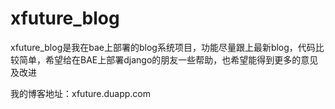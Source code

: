 xfuture_blog
============

xfuture_blog是我在bae上部署的blog系统项目，功能尽量跟上最新blog，代码比较简单，希望给在BAE上部署django的朋友一些帮助，也希望能得到更多的意见及改进

我的博客地址：xfuture.duapp.com
